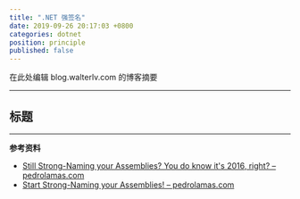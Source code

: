 ```yaml
---
title: ".NET 强签名"
date: 2019-09-26 20:17:03 +0800
categories: dotnet
position: principle
published: false
---
```


在此处编辑 blog.walterlv.com 的博客摘要

---

<div id="toc"></div>

## 标题

---

**参考资料**

- [Still Strong-Naming your Assemblies? You do know it's 2016, right? – pedrolamas.com](https://www.pedrolamas.com/2016/03/01/still-strong-naming-your-assemblies-you-do-know-its-2016-right/)
- [Start Strong-Naming your Assemblies! – pedrolamas.com](https://www.pedrolamas.com/2018/09/11/start-strong-naming-your-assemblies/)

